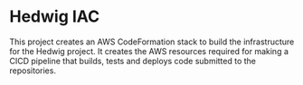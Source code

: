 # Hedwig IAC

This project creates an AWS CodeFormation stack to build the infrastructure for the Hedwig project. It creates the AWS resources required for making a CICD pipeline that builds, tests and deploys code submitted to the repositories.

